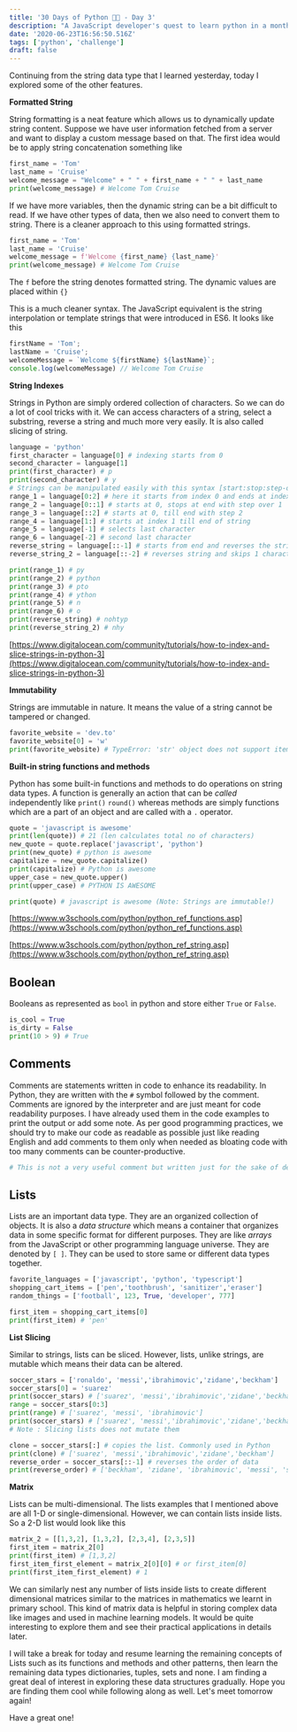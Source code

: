 ```yaml
---
title: '30 Days of Python 👨‍💻 - Day 3'
description: "A JavaScript developer's quest to learn python in a month."
date: '2020-06-23T16:56:50.516Z'
tags: ['python', 'challenge']
draft: false
---
```


Continuing from the string data type that I learned yesterday, today I explored some of the other features.

**Formatted String**

String formatting is a neat feature which allows us to dynamically update string content. Suppose we have user information fetched from a server and want to display a custom message based on that. The first idea would be to apply string concatenation something like

```python
first_name = 'Tom'
last_name = 'Cruise'
welcome_message = "Welcome" + " " + first_name + " " + last_name
print(welcome_message) # Welcome Tom Cruise
```

If we have more variables, then the dynamic string can be a bit difficult to read. If we have other types of data, then we also need to convert them to string. There is a cleaner approach to this using formatted strings.

```python
first_name = 'Tom'
last_name = 'Cruise'
welcome_message = f'Welcome {first_name} {last_name}'
print(welcome_message) # Welcome Tom Cruise
```

The `f` before the string denotes formatted string. The dynamic values are placed within  `{}`

This is a much cleaner syntax. The JavaScript equivalent is the string interpolation or template strings that were introduced in ES6. It looks like this

```jsx
firstName = 'Tom';
lastName = 'Cruise';
welcomeMessage = `Welcome ${firstName} ${lastName}`;
console.log(welcomeMessage) // Welcome Tom Cruise
```

**String Indexes**

Strings in Python are simply ordered collection of characters. So we can do a lot of cool tricks with it. We can access characters of a string, select a substring, reverse a string and much more very easily. It is also called slicing of string.

```python
language = 'python'
first_character = language[0] # indexing starts from 0
second_character = language[1]
print(first_character) # p
print(second_character) # y
# Strings can be manipulated easily with this syntax [start:stop:step-over]
range_1 = language[0:2] # here it starts from index 0 and ends at index 2
range_2 = language[0::1] # starts at 0, stops at end with step over 1 
range_3 = language[::2] # starts at 0, till end with step 2
range_4 = language[1:] # starts at index 1 till end of string
range_5 = language[-1] # selects last character
range_6 = language[-2] # second last character
reverse_string = language[::-1] # starts from end and reverses the string
reverse_string_2 = language[::-2] # reverses string and skips 1 character

print(range_1) # py
print(range_2) # python
print(range_3) # pto
print(range_4) # ython
print(range_5) # n
print(range_6) # o
print(reverse_string) # nohtyp
print(reverse_string_2) # nhy
```

[https://www.digitalocean.com/community/tutorials/how-to-index-and-slice-strings-in-python-3](https://www.digitalocean.com/community/tutorials/how-to-index-and-slice-strings-in-python-3)

**Immutability**

Strings are immutable in nature. It means the value of a string cannot be tampered or changed.

```python
favorite_website = 'dev.to'
favorite_website[0] = 'w'
print(favorite_website) # TypeError: 'str' object does not support item assignment
```

**Built-in string functions and methods**

Python has some built-in functions and methods to do operations on string data types. A function is generally an action that can be *called* independently like `print()` `round()` whereas methods are simply functions which are a part of an object and are called with a `.` operator.

```python
quote = 'javascript is awesome'
print(len(quote)) # 21 (len calculates total no of characters)
new_quote = quote.replace('javascript', 'python')
print(new_quote) # python is awesome
capitalize = new_quote.capitalize()
print(capitalize) # Python is awesome
upper_case = new_quote.upper()
print(upper_case) # PYTHON IS AWESOME

print(quote) # javascript is awesome (Note: Strings are immutable!) 
```

[https://www.w3schools.com/python/python_ref_functions.asp](https://www.w3schools.com/python/python_ref_functions.asp)

[https://www.w3schools.com/python/python_ref_string.asp](https://www.w3schools.com/python/python_ref_string.asp)

## Boolean

Booleans as represented as `bool` in python and store either `True` or `False`. 

```python
is_cool = True
is_dirty = False
print(10 > 9) # True 
```

## Comments

Comments are statements written in code to enhance its readability. In Python, they are written with the `#` symbol followed by the comment. Comments are ignored by the interpreter and are just meant for code readability purposes. I have already used them in the code examples to print the output or add some note.  As per good programming practices, we should try to make our code as readable as possible just like reading English and add comments to them only when needed as bloating code with too many comments can be counter-productive.

```python
# This is not a very useful comment but written just for the sake of demonstration
```

## Lists

Lists are an important data type. They are an organized collection of objects. It is also a *data structure* which means a container that organizes data in some specific format for different purposes. They are like *arrays* from the JavaScript or other programming language universe. They are denoted by `[ ]`. They can be used to store same or different data types together.

```python
favorite_languages = ['javascript', 'python', 'typescript']
shopping_cart_items = ['pen','toothbrush', 'sanitizer','eraser']
random_things = ['football', 123, True, 'developer', 777]

first_item = shopping_cart_items[0]
print(first_item) # 'pen'
```

**List Slicing**

Similar to strings, lists can be sliced. However, lists, unlike strings, are mutable which means their data can be altered.

```python
soccer_stars = ['ronaldo', 'messi','ibrahimovic','zidane','beckham']
soccer_stars[0] = 'suarez'
print(soccer_stars) # ['suarez', 'messi','ibrahimovic','zidane','beckham']
range = soccer_stars[0:3]
print(range) # ['suarez', 'messi', 'ibrahimovic']
print(soccer_stars) # ['suarez', 'messi','ibrahimovic','zidane','beckham']
# Note : Slicing lists does not mutate them

clone = soccer_stars[:] # copies the list. Commonly used in Python
print(clone) # ['suarez', 'messi','ibrahimovic','zidane','beckham']
reverse_order = soccer_stars[::-1] # reverses the order of data
print(reverse_order) # ['beckham', 'zidane', 'ibrahimovic', 'messi', 'suarez']
```

**Matrix**

Lists can be multi-dimensional. The lists examples that I mentioned above are all 1-D or single-dimensional. However, we can contain lists inside lists. So a 2-D list would look like this

```python
matrix_2 = [[1,3,2], [1,3,2], [2,3,4], [2,3,5]]
first_item = matrix_2[0]
print(first_item) # [1,3,2]
first_item_first_element = matrix_2[0][0] # or first_item[0]
print(first_item_first_element) # 1
```

We can similarly nest any number of lists inside lists to create different dimensional matrices similar to the matrices in mathematics we learnt in primary school. This kind of matrix data is helpful in storing complex data like images and used in machine learning models. It would be quite interesting to explore them and see their practical applications in details later.

I will take a break for today and resume learning the remaining concepts of Lists such as its functions and methods and other patterns, then learn the remaining data types dictionaries, tuples, sets and none. I am finding a great deal of interest in exploring these data structures gradually. Hope you are finding them cool while following along as well. Let's meet tomorrow again!

Have a great one!